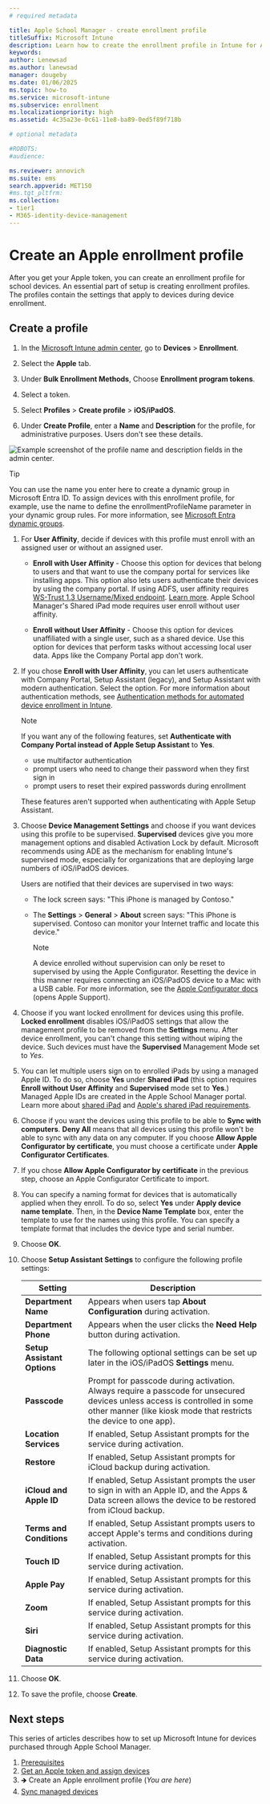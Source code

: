 ```yaml
---
# required metadata

title: Apple School Manager - create enrollment profile
titleSuffix: Microsoft Intune
description: Learn how to create the enrollment profile in Intune for Apple School Manager enrollment.
keywords:
author: Lenewsad
ms.author: lanewsad
manager: dougeby
ms.date: 01/06/2025
ms.topic: how-to
ms.service: microsoft-intune
ms.subservice: enrollment
ms.localizationpriority: high
ms.assetid: 4c35a23e-0c61-11e8-ba89-0ed5f89f718b

# optional metadata

#ROBOTS:
#audience:

ms.reviewer: annovich
ms.suite: ems
search.appverid: MET150
#ms.tgt_pltfrm:
ms.collection:
- tier1
- M365-identity-device-management
---
```


# Create an Apple enrollment profile  
After you get your Apple token, you can create an enrollment profile for school devices. An essential part of setup is creating enrollment profiles. The profiles contain the settings that apply to devices during device enrollment. 

## Create a profile  

1. In the [Microsoft Intune admin center](https://go.microsoft.com/fwlink/?linkid=2109431), go to **Devices** > **Enrollment**.    
1. Select the **Apple** tab.  
1. Under **Bulk Enrollment Methods**, Choose **Enrollment program tokens**.  
1. Select a token.
1. Select **Profiles** > **Create profile** > **iOS/iPadOS**.  

1. Under **Create Profile**, enter a **Name** and **Description** for the profile, for administrative purposes. Users don't see these details. 

 ![Example screenshot of the profile name and description fields in the admin center.](./media/apple-school-manager-set-up-ios/image05.png)

>[!TIP]
> You can use the name you enter here to create a dynamic group in Microsoft Entra ID. To assign devices with this enrollment profile, for example, use the name to define the enrollmentProfileName parameter in your dynamic group rules. For more information, see [Microsoft Entra dynamic groups](/azure/active-directory/active-directory-groups-dynamic-membership-azure-portal#rules-for-devices).  


1. For **User Affinity**, decide if devices with this profile must enroll with an assigned user or without an assigned user.  
    - **Enroll with User Affinity** - Choose this option for devices that belong to users and that want to use the company portal for services like installing apps. This option also lets users authenticate their devices by using the company portal. If using ADFS, user affinity requires [WS-Trust 1.3 Username/Mixed endpoint](/previous-versions/windows/it-pro/windows-server-2008-R2-and-2008/ff608241(v=ws.10)). [Learn more](/powershell/module/adfs/get-adfsendpoint).   Apple School Manager's Shared iPad mode requires user enroll without user affinity.

    - **Enroll without User Affinity** - Choose this option for devices unaffiliated with a single user, such as a shared device. Use this option for devices that perform tasks without accessing local user data. Apps like the Company Portal app don't work.

1. If you chose **Enroll with User Affinity**, you can let users authenticate with Company Portal, Setup Assistant (legacy), and Setup Assistant with modern authentication. Select the option. For more information about authentication methods, see [Authentication methods for automated device enrollment in Intune](automated-device-enrollment-authentication.md).  

    > [!NOTE]
    > If you want any of the following features, set **Authenticate with Company Portal instead of Apple Setup Assistant** to **Yes**.
    >    - use multifactor authentication
    >    - prompt users who need to change their password when they first sign in
    >    - prompt users to reset their expired passwords during enrollment
    >
    > These features aren't supported when authenticating with Apple Setup Assistant.

1. Choose **Device Management Settings** and choose if you want devices using this profile to be supervised.
    **Supervised** devices give you more management options and disabled Activation Lock by default. Microsoft recommends using ADE as the mechanism for enabling Intune's supervised mode, especially for organizations that are deploying large numbers of iOS/iPadOS devices.

    Users are notified that their devices are supervised in two ways:

   - The lock screen says: "This iPhone is managed by Contoso."
   - The **Settings** > **General** > **About** screen says: "This iPhone is supervised. Contoso can monitor your Internet traffic and locate this device."

     > [!NOTE]
     > A device enrolled without supervision can only be reset to supervised by using the Apple Configurator. Resetting the device in this manner requires connecting an iOS/iPadOS device to a Mac with a USB cable. For more information, see the [Apple Configurator docs](https://support.apple.com/guide/apple-configurator-mac) (opens Apple Support).  

1. Choose if you want locked enrollment for devices using this profile. **Locked enrollment** disables iOS/iPadOS settings that allow the management profile to be removed from the **Settings** menu. After device enrollment, you can't change this setting without wiping the device. Such devices must have the **Supervised** Management Mode set to *Yes*. 

1. You can let multiple users sign on to enrolled iPads by using a managed Apple ID. To do so, choose **Yes** under **Shared iPad** (this option requires **Enroll without User Affinity** and **Supervised** mode set to **Yes**.) Managed Apple IDs are created in the Apple School Manager portal. Learn more about [shared iPad](../fundamentals/education-settings-configure-ios-shared.md) and [Apple's shared iPad requirements](https://help.apple.com/classroom/ipad/2.0/#/cad7e2e0cf56).

1. Choose if you want the devices using this profile to be able to **Sync with computers**. **Deny All** means that all devices using this profile won't be able to sync with any data on any computer. If you choose **Allow Apple Configurator by certificate**, you must choose a certificate under **Apple Configurator Certificates**.  

1. If you chose **Allow Apple Configurator by certificate** in the previous step, choose an Apple Configurator Certificate to import.

1. You can specify a naming format for devices that is automatically applied when they enroll. To do so, select **Yes** under **Apply device name template**. Then, in the **Device Name Template** box, enter the template to use for the names using this profile. You can specify a template format that includes the device type and serial number.

1. Choose **OK**.

1. Choose **Setup Assistant Settings** to configure the following profile settings:  

    |Setting |Description  |
    |------------------------------------------|---------------------------------------------------------------------------------------------------------------------------------------------------------------------------------------------------------|
    |**Department Name**    |  Appears when users tap <strong>About Configuration</strong> during activation. |
    | **Department Phone**  | Appears when the user clicks the <strong>Need Help</strong> button during activation.                                                          |
    |**Setup Assistant Options** | The following optional settings can be set up later in the iOS/iPadOS <strong>Settings</strong> menu. |
    |**Passcode** | Prompt for passcode during activation. Always require a passcode for unsecured devices unless access is controlled in some other manner (like kiosk mode that restricts the device to one app). |
    |**Location Services**   | If enabled, Setup Assistant prompts for the service during activation. |
    |**Restore** |If enabled, Setup Assistant prompts for iCloud backup during activation.                                                                 |
    | **iCloud and Apple ID**  | If enabled, Setup Assistant prompts the user to sign in with an Apple ID, and the Apps & Data screen allows the device to be restored from iCloud backup.                         |
    | **Terms and Conditions**|If enabled, Setup Assistant prompts users to accept Apple's terms and conditions during activation.|
    |**Touch ID**|If enabled, Setup Assistant prompts for this service during activation. |
    |**Apple Pay** | If enabled, Setup Assistant prompts for this service during activation.                                                                 |
    | **Zoom**  |If enabled, Setup Assistant prompts for this service during activation. |
    | **Siri**|If enabled, Setup Assistant prompts for this service during activation.  |
    | **Diagnostic Data** |If enabled, Setup Assistant prompts for this service during activation. |


1. Choose **OK**.

1. To save the profile, choose **Create**.  

## Next steps  
This series of articles describes how to set up Microsoft Intune for devices purchased through Apple School Manager. 

1. [Prerequisites](apple-school-manager-set-up-ios.md)
1. [Get an Apple token and assign devices](apple-school-manager-step-1.md)  
1. 🡺 Create an Apple enrollment profile (*You are here*)  
1. [Sync managed devices](apple-school-manager-step-3.md) 

